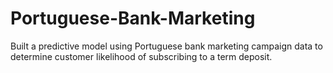# Portuguese-Bank-Marketing
Built a predictive model using Portuguese bank marketing campaign data to determine customer likelihood of subscribing to a term deposit.

